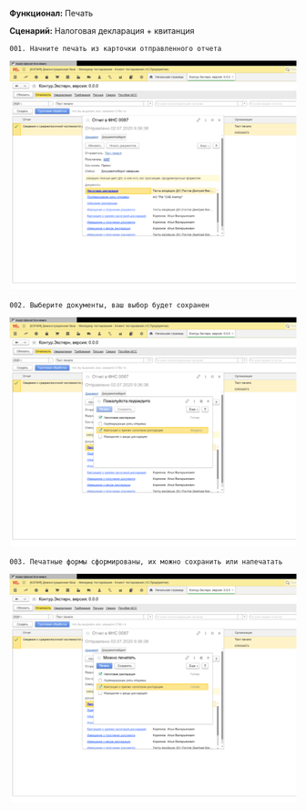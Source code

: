 **Функционал:** Печать


**Сценарий:** Налоговая декларация + квитанция

	001. Начните печать из карточки отправленного отчета
![](Печать/Печать_4_Налоговая_декларация__квитанци_001.png)

	002. Выберите документы, ваш выбор будет сохранен
![](Печать/Печать_11_Налоговая_декларация__квитанци_002.png)

	003. Печатные формы сформированы, их можно сохранить или напечатать
![](Печать/Печать_13_Налоговая_декларация__квитанци_003.png)
